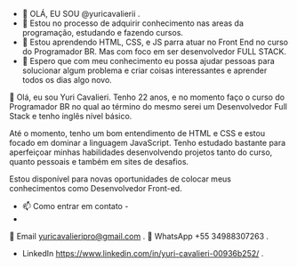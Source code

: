 - 👋 OLÁ, EU SOU @yuricavalierii .
- 👀 Estou no processo de adquirir conhecimento nas areas da programação, estudando e fazendo cursos.
- 🌱 Estou aprendendo HTML, CSS, e JS parra atuar no Front End no curso do Programador BR. Mas com foco em ser desenvolvedor FULL STACK.
- 💞️ Espero que com meu conhecimento eu possa ajudar pessoas para solucionar algum problema e criar coisas interessantes e aprender todos os dias algo novo.


👋 Olá, eu sou Yuri Cavalieri.
Tenho 22 anos, e no momento faço o curso do Programador BR no qual ao término do mesmo serei um Desenvolvedor Full Stack e tenho inglês nível básico.

Até o momento, tenho um bom entendimento de HTML e CSS e estou focado em dominar a linguagem JavaScript. Tenho estudado bastante para aperfeiçoar minhas habilidades desenvolvendo projetos tanto do curso, quanto pessoais e também em sites de desafios.

Estou disponível para novas oportunidades de colocar meus conhecimentos como Desenvolvedor Front-ed.

- 📫 Como entrar em contato -
- 
📩 Email yuricavalieripro@gmail.com .
📱 WhatsApp +55 34988307263 .
- LinkedIn https://www.linkedin.com/in/yuri-cavalieri-00936b252/ .




